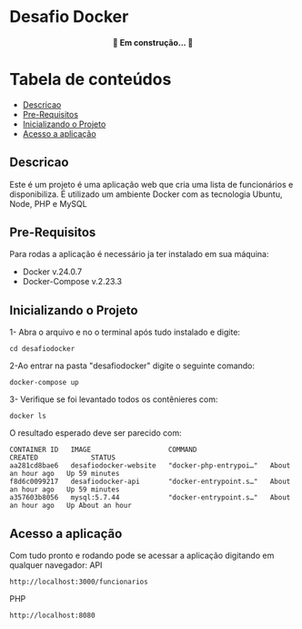 # Desafio Docker

<h4 align="center"> 
	🚧   Em construção...  🚧
</h4>

Tabela de conteúdos
=================
<!--ts-->
   * [Descricao](#Descricao)
   * [Pre-Requisitos](#Pre-Requisitos)
   * [Inicializando o Projeto](#Inicializando-o-Projeto)
   * [Acesso a aplicação](#Acesso-a-aplicação)
<!--te-->

## Descricao

Este é um projeto é uma aplicação web que cria uma lista de funcionários e disponibiliza. É utilizado um ambiente Docker com as tecnologia Ubuntu, Node, PHP e MySQL 

## Pre-Requisitos

Para rodas a aplicação é necessário ja ter instalado em sua máquina:

- Docker v.24.0.7
- Docker-Compose v.2.23.3

## Inicializando o Projeto

1- Abra o arquivo e no o terminal após tudo instalado e digite:
```
cd desafiodocker
```
2-Ao entrar na pasta "desafiodocker" digite o seguinte comando:
```
docker-compose up
```
3- Verifique se foi levantado todos os contênieres com:
```
docker ls
```
O resultado esperado deve ser parecido com:
```
CONTAINER ID   IMAGE                   COMMAND                  CREATED             STATUS            
aa281cd8bae6   desafiodocker-website   "docker-php-entrypoi…"   About an hour ago   Up 59 minutes     
f8d6c0099217   desafiodocker-api       "docker-entrypoint.s…"   About an hour ago   Up 59 minutes     
a357603b8056   mysql:5.7.44            "docker-entrypoint.s…"   About an hour ago   Up About an hour   
```

## Acesso a aplicação

Com tudo pronto e rodando pode se acessar a aplicação digitando em qualquer navegador: 
API
```
http://localhost:3000/funcionarios
```
PHP
```
http://localhost:8080
```
